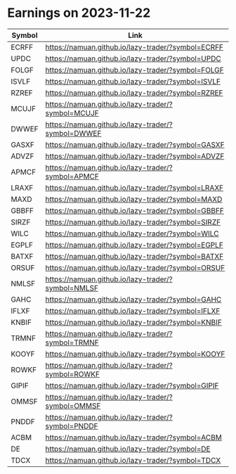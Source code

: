 # Earnings on 2023-11-22

| Symbol | Link |
| ---| --- |
| ECRFF | https://namuan.github.io/lazy-trader/?symbol=ECRFF |
| UPDC | https://namuan.github.io/lazy-trader/?symbol=UPDC |
| FOLGF | https://namuan.github.io/lazy-trader/?symbol=FOLGF |
| ISVLF | https://namuan.github.io/lazy-trader/?symbol=ISVLF |
| RZREF | https://namuan.github.io/lazy-trader/?symbol=RZREF |
| MCUJF | https://namuan.github.io/lazy-trader/?symbol=MCUJF |
| DWWEF | https://namuan.github.io/lazy-trader/?symbol=DWWEF |
| GASXF | https://namuan.github.io/lazy-trader/?symbol=GASXF |
| ADVZF | https://namuan.github.io/lazy-trader/?symbol=ADVZF |
| APMCF | https://namuan.github.io/lazy-trader/?symbol=APMCF |
| LRAXF | https://namuan.github.io/lazy-trader/?symbol=LRAXF |
| MAXD | https://namuan.github.io/lazy-trader/?symbol=MAXD |
| GBBFF | https://namuan.github.io/lazy-trader/?symbol=GBBFF |
| SIRZF | https://namuan.github.io/lazy-trader/?symbol=SIRZF |
| WILC | https://namuan.github.io/lazy-trader/?symbol=WILC |
| EGPLF | https://namuan.github.io/lazy-trader/?symbol=EGPLF |
| BATXF | https://namuan.github.io/lazy-trader/?symbol=BATXF |
| ORSUF | https://namuan.github.io/lazy-trader/?symbol=ORSUF |
| NMLSF | https://namuan.github.io/lazy-trader/?symbol=NMLSF |
| GAHC | https://namuan.github.io/lazy-trader/?symbol=GAHC |
| IFLXF | https://namuan.github.io/lazy-trader/?symbol=IFLXF |
| KNBIF | https://namuan.github.io/lazy-trader/?symbol=KNBIF |
| TRMNF | https://namuan.github.io/lazy-trader/?symbol=TRMNF |
| KOOYF | https://namuan.github.io/lazy-trader/?symbol=KOOYF |
| ROWKF | https://namuan.github.io/lazy-trader/?symbol=ROWKF |
| GIPIF | https://namuan.github.io/lazy-trader/?symbol=GIPIF |
| OMMSF | https://namuan.github.io/lazy-trader/?symbol=OMMSF |
| PNDDF | https://namuan.github.io/lazy-trader/?symbol=PNDDF |
| ACBM | https://namuan.github.io/lazy-trader/?symbol=ACBM |
| DE | https://namuan.github.io/lazy-trader/?symbol=DE |
| TDCX | https://namuan.github.io/lazy-trader/?symbol=TDCX |